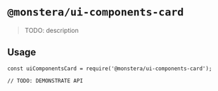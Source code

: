 # `@monstera/ui-components-card`

> TODO: description

## Usage

```
const uiComponentsCard = require('@monstera/ui-components-card');

// TODO: DEMONSTRATE API
```
